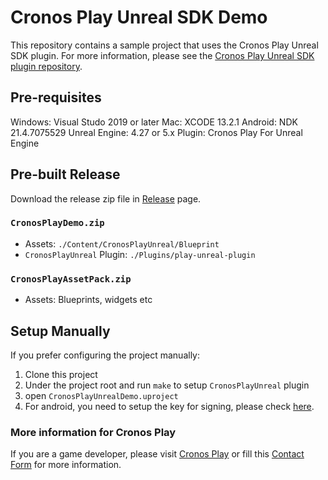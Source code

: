 # Cronos Play Unreal SDK Demo
This repository contains a sample project that uses the Cronos Play Unreal SDK plugin.
For more information, please see the [Cronos Play Unreal SDK plugin repository](https://github.com/crypto-com/play-unreal-plugin).

## Pre-requisites
Windows: Visual Studo 2019 or later
Mac: XCODE 13.2.1
Android: NDK 21.4.7075529
Unreal Engine: 4.27 or 5.x
Plugin: Cronos Play For Unreal Engine

## Pre-built Release
Download the release zip file in [Release](https://github.com/cronos-labs/play-unreal-demo/releases) page.

### `CronosPlayDemo.zip`
- Assets: `./Content/CronosPlayUnreal/Blueprint`
- `CronosPlayUnreal` Plugin: `./Plugins/play-unreal-plugin`

### `CronosPlayAssetPack.zip`
- Assets: Blueprints, widgets etc

## Setup Manually
If you prefer configuring the project manually:
1. Clone this project
2. Under the project root and run `make` to setup `CronosPlayUnreal` plugin
3. open `CronosPlayUnrealDemo.uproject`
4. For android, you need to setup the key for signing, please check [here](https://docs.unrealengine.com/4.27/en-US/SharingAndReleasing/Mobile/Android/DistributionSigning/).

### More information for Cronos Play
If you are a game developer, please visit [Cronos Play](https://cronos.org/play) or fill this [Contact Form](https://airtable.com/shrFiQnLrcpeBp2lS) for more information.
